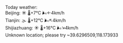 Today weather:  
Beijing: ☀️   🌡️+7°C 🌬️←4km/h  
Tianjin: 🌫  🌡️+12°C 🌬️↖4km/h  
Shijiazhuang: ☀️   🌡️+16°C 🌬️↘4km/h  
Unknown location; please try ~39.6296509,118.173933  
